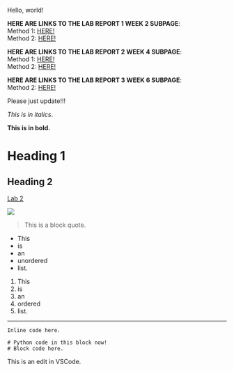 Hello, world!

**HERE ARE LINKS TO THE LAB REPORT 1 WEEK 2 SUBPAGE**: <br>
Method 1: [HERE!](lab-report-1-week-2.html) <br>
Method 2: [HERE!](https://alckasoc.github.io/cse15l-lab-reports/lab-report-1-week-2.html)

**HERE ARE LINKS TO THE LAB REPORT 2 WEEK 4 SUBPAGE**: <br>
Method 1: [HERE!](lab-report-2-week-4.html) <br>
Method 2: [HERE!](https://alckasoc.github.io/cse15l-lab-reports/lab-report-2-week-4.html)

**HERE ARE LINKS TO THE LAB REPORT 3 WEEK 6 SUBPAGE**: <br>
Method 2: [HERE!](https://alckasoc.github.io/cse15l-lab-reports/lab-report-3-week-6.html)


Please just update!!!

_This is in italics_.

__This is in bold.__

# Heading 1	

## Heading 2

[Lab 2](https://ucsd-cse15l-w22.github.io/week/week2/#week-2-lab-report)

![](https://imgur.com/LFZejXN.jpg)

> This is a block quote.

- This
- is
- an
- unordered
- list.

1. This 
2. is
3. an
4. ordered
5. list.

---

`Inline code here.`

```
# Python code in this block now!
# Block code here.
```

This is an edit in VSCode.